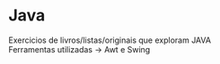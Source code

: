 # Java
Exercicios de livros/listas/originais que exploram JAVA <br>
Ferramentas utilizadas -> Awt e Swing
